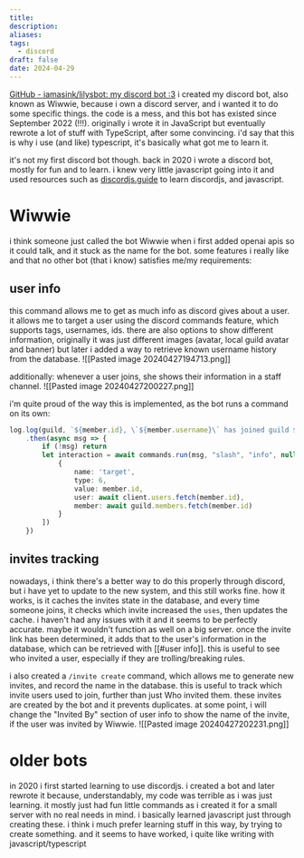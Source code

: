 ```yaml
---
title: 
description: 
aliases: 
tags:
  - discord
draft: false
date: 2024-04-29 
---
```

[GitHub - iamasink/lilysbot: my discord bot :3](https://github.com/iamasink/lilysbot)
i created my discord bot, also known as Wiwwie, because i own a discord server, and i wanted it to do some specific things. 
the code is a mess, and this bot has existed since September 2022 (!!!). originally i wrote it in JavaScript but eventually rewrote a lot of stuff with TypeScript, after some convincing.
i'd say that this is why i use (and like) typescript, it's basically what got me to learn it.

it's not my first discord bot though. back in 2020 i wrote a discord bot, mostly for fun and to learn. i knew very little javascript going into it and used resources such as [discordjs.guide](https://discordjs.guide) to learn discordjs, and javascript. 


# Wiwwie
i think someone just called the bot Wiwwie when i first added openai apis so it could talk, and it stuck as the name for the bot.
some features i really like and that no other bot (that i know) satisfies me/my requirements:
## user info
this command allows me to get as much info as discord gives about a user. it allows me to target a user using the discord commands feature, which supports tags, usernames, ids. there are also options to show different information, originally it was just different images (avatar, local guild avatar and banner) but later i added a way to retrieve known username history from the database.
![[Pasted image 20240427194713.png]]


additionally: whenever a user joins, she shows their information in a staff channel. 
![[Pasted image 20240427200227.png]]

i'm quite proud of the way this is implemented, as the bot runs a command on its own:
```ts
log.log(guild, `${member.id}, \`${member.username}\` has joined guild ${guild}. They were invited by \`${inviterUser.tag}\` (${inviter.id})`)
	.then(async msg => {
		if (!msg) return
		let interaction = await commands.run(msg, "slash", "info", null, "user", [
			{
				name: 'target',
				type: 6,
				value: member.id,
				user: await client.users.fetch(member.id),
				member: await guild.members.fetch(member.id)
			}
		])
	})
```

## invites tracking
nowadays, i think there's a better way to do this properly through discord, but i have yet to update to the new system, and this still works fine.
how it works, is it caches the invites state in the database, and every time someone joins, it checks which invite increased the `uses`, then updates the cache. i haven't had any issues with it and it seems to be perfectly accurate. maybe it wouldn't function as well on a big server.
once the invite link has been determined, it adds that to the user's information in the database, which can be retrieved with [[#user info]]. this is useful to see who invited a user, especially if they are trolling/breaking rules.

i also created a `/invite create` command, which allows me to generate new invites, and record the name in the database. this is useful to track which invite users used to join, further than just Who invited them. these invites are created by the bot and it prevents duplicates. at some point, i will change the "Invited By" section of user info to show the name of the invite, if the user was invited by Wiwwie.
![[Pasted image 20240427202231.png]]


# older bots
in 2020 i first started learning to use discordjs. i created a bot and later rewrote it because, understandably, my code was terrible as i was just learning. it mostly just had fun little commands as i created it for a small server with no real needs in mind.
i basically learned javascript just through creating these. i think i much prefer learning stuff in this way, by trying to create something. and it seems to have worked, i quite like writing with javascript/typescript